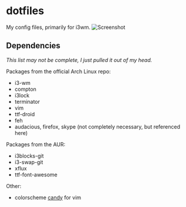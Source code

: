 # dotfiles
My config files, primarily for i3wm.
![Screenshot](http://i.imgur.com/Iej53cA.jpg)

## Dependencies
*This list may not be complete, I just pulled it out of my head.*

Packages from the official Arch Linux repo:
- i3-wm
- compton
- i3lock
- terminator
- vim
- ttf-droid
- feh
- audacious, firefox, skype (not completely necessary, but referenced here)

Packages from the AUR:
- i3blocks-git
- i3-swap-git
- xflux
- ttf-font-awesome

Other:
- colorscheme [candy](http://www.vim.org/scripts/script.php?script_id=282) for vim

